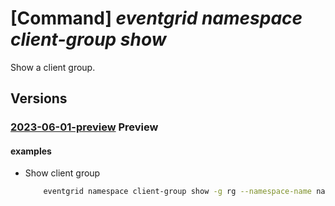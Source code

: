 # [Command] _eventgrid namespace client-group show_

Show a client group.

## Versions

### [2023-06-01-preview](/Resources/mgmt-plane/L3N1YnNjcmlwdGlvbnMve30vcmVzb3VyY2Vncm91cHMve30vcHJvdmlkZXJzL21pY3Jvc29mdC5ldmVudGdyaWQvbmFtZXNwYWNlcy97fS9jbGllbnRncm91cHMve30=/2023-06-01-preview.xml) **Preview**

<!-- mgmt-plane /subscriptions/{}/resourcegroups/{}/providers/microsoft.eventgrid/namespaces/{}/clientgroups/{} 2023-06-01-preview -->

#### examples

- Show client group
    ```bash
        eventgrid namespace client-group show -g rg --namespace-name name -n client-group
    ```
